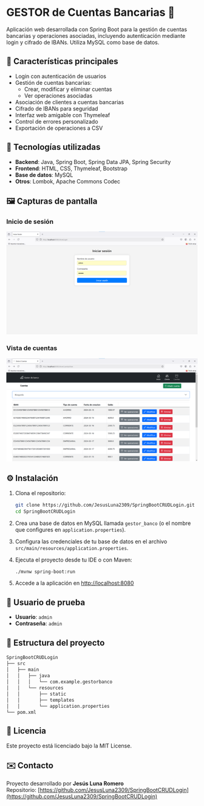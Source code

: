 # GESTOR de Cuentas Bancarias 🏦

Aplicación web desarrollada con Spring Boot para la gestión de cuentas bancarias y operaciones asociadas, incluyendo autenticación mediante login y cifrado de IBANs. Utiliza MySQL como base de datos.

## 🚀 Características principales

- Login con autenticación de usuarios
- Gestión de cuentas bancarias:
  - Crear, modificar y eliminar cuentas
  - Ver operaciones asociadas
- Asociación de clientes a cuentas bancarias
- Cifrado de IBANs para seguridad
- Interfaz web amigable con Thymeleaf
- Control de errores personalizado
- Exportación de operaciones a CSV

## 🔧 Tecnologías utilizadas

- **Backend**: Java, Spring Boot, Spring Data JPA, Spring Security
- **Frontend**: HTML, CSS, Thymeleaf, Bootstrap
- **Base de datos**: MySQL
- **Otros**: Lombok, Apache Commons Codec

## 🖼️ Capturas de pantalla

### Inicio de sesión
![Login](./dfdd783a-a50d-474d-b740-32949c8c9444.png)

### Vista de cuentas
![Cuentas](./2cfe4ab1-5a1d-4c18-8c47-d60b86032ffb.png)

## ⚙️ Instalación

1. Clona el repositorio:
   ```bash
   git clone https://github.com/JesusLuna2309/SpringBootCRUDLogin.git
   cd SpringBootCRUDLogin
   ```

2. Crea una base de datos en MySQL llamada `gestor_banco` (o el nombre que configures en `application.properties`).

3. Configura las credenciales de tu base de datos en el archivo `src/main/resources/application.properties`.

4. Ejecuta el proyecto desde tu IDE o con Maven:
   ```bash
   ./mvnw spring-boot:run
   ```

5. Accede a la aplicación en [http://localhost:8080](http://localhost:8080)

## 🔐 Usuario de prueba

- **Usuario**: `admin`
- **Contraseña**: `admin`

## 📂 Estructura del proyecto

```
SpringBootCRUDLogin
├── src
│   ├── main
│   │   ├── java
│   │   │   └── com.example.gestorbanco
│   │   └── resources
│   │       ├── static
│   │       ├── templates
│   │       └── application.properties
└── pom.xml
```

## 📄 Licencia

Este proyecto está licenciado bajo la MIT License.

## ✉️ Contacto

Proyecto desarrollado por **Jesús Luna Romero**  
Repositorio: [https://github.com/JesusLuna2309/SpringBootCRUDLogin](https://github.com/JesusLuna2309/SpringBootCRUDLogin)
